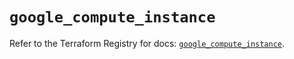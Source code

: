 # `google_compute_instance`

Refer to the Terraform Registry for docs: [`google_compute_instance`](https://registry.terraform.io/providers/hashicorp/google/6.39.0/docs/resources/compute_instance).
